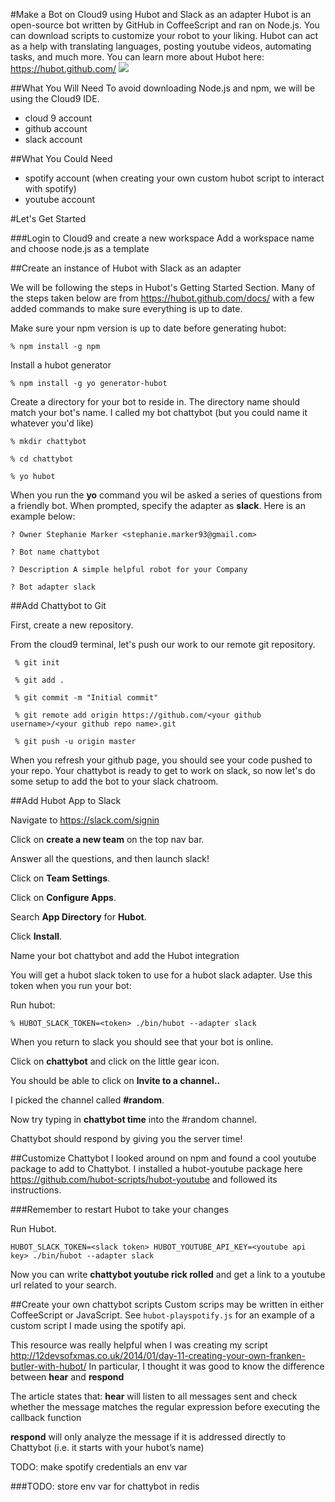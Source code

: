 #Make a Bot on Cloud9 using Hubot and Slack as an adapter
Hubot is an open-source bot written by GitHub in CoffeeScript and ran on Node.js. You can download scripts to customize your robot to your liking. Hubot can act as a help with translating languages, posting youtube videos, automating tasks, and much more.  You can learn more about Hubot here: https://hubot.github.com/
![](http://cdn0.icicletech.com/media/hubot.png)

##What You Will Need
To avoid downloading Node.js and npm, we will be using the Cloud9 IDE.
* cloud 9 account
* github account
* slack account

##What You Could Need
* spotify account (when creating your own custom hubot script to interact with spotify)
* youtube account  
  

#Let's Get Started

###Login to Cloud9 and create a new workspace
Add a workspace name and choose node.js as a template

##Create an instance of Hubot with Slack as an adapter

We will be following the steps in Hubot's Getting Started Section. Many of the steps taken below are from https://hubot.github.com/docs/ with a few added commands to make sure everything is up to date.

Make sure your npm version is up to date before generating hubot:

```% npm install -g npm```

Install a hubot generator

```% npm install -g yo generator-hubot```


Create a directory for your bot to reside in. The directory name should match your bot's name. I called my bot chattybot (but you could name it whatever you'd like)

```% mkdir chattybot```

```% cd chattybot```

```% yo hubot```

When you run the **yo** command you wil be asked a series of questions from a friendly bot. When prompted, specify the adapter as **slack**. Here is an example below:

```? Owner Stephanie Marker <stephanie.marker93@gmail.com>```

```? Bot name chattybot```

```? Description A simple helpful robot for your Company```

```? Bot adapter slack```


##Add Chattybot to Git

First, create a new repository. 

From the cloud9 terminal, let's push our work to our remote git repository.

``` % git init```

``` % git add .```

``` % git commit -m "Initial commit"```

``` % git remote add origin https://github.com/<your github username>/<your github repo name>.git```

``` % git push -u origin master```

When you refresh your github page, you should see your code pushed to your repo. Your chattybot is ready to get to work on slack, so now let's do some setup to add the bot to your slack chatroom.

##Add Hubot App to Slack

Navigate to https://slack.com/signin

Click on **create a new team** on the top nav bar.

Answer all the questions, and then launch slack!

Click on **Team Settings**.

Click on **Configure Apps**.

Search **App Directory** for **Hubot**.

Click **Install**.

Name your bot chattybot and add the Hubot integration

You will get a hubot slack token to use for a hubot slack adapter. Use this token when you run your bot:

Run hubot:

```% HUBOT_SLACK_TOKEN=<token> ./bin/hubot --adapter slack``` 

When you return to slack you should see that your bot is online.

Click on **chattybot** and click on the little gear icon. 

You should be able to click on **Invite to a channel..** 

I picked the channel called **#random**. 

Now try typing in **chattybot time** into the #random channel. 

Chattybot should respond by giving you the server time!

##Customize Chattybot
I looked around on npm and found a cool youtube package to add to Chattybot. I installed a hubot-youtube package here https://github.com/hubot-scripts/hubot-youtube and followed its instructions.

###Remember to restart Hubot to take your changes

Run Hubot.

```HUBOT_SLACK_TOKEN=<slack token> HUBOT_YOUTUBE_API_KEY=<youtube api key> ./bin/hubot --adapter slack```

Now you can write **chattybot youtube rick rolled** and get a link to a youtube url related to your search.

##Create your own chattybot scripts
Custom scrips may be written in either CoffeeScript or JavaScript.
See ```hubot-playspotify.js``` for an example of a custom script I made using the spotify api. 

This resource was really helpful when I was creating my script http://12devsofxmas.co.uk/2014/01/day-11-creating-your-own-franken-butler-with-hubot/ In particular, I thought it was good to know the difference between **hear** and **respond**

The article states that:
**hear** will listen to all messages sent and check whether the message matches the regular expression before executing the callback function

**respond** will only analyze the message if it is addressed directly to Chattybot (i.e. it starts with your hubot’s name)

TODO: make spotify credentials an env var

###TODO: store env var for chattybot in redis




